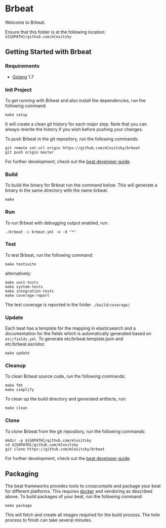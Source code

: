 # Brbeat

Welcome to Brbeat.

Ensure that this folder is at the following location:
`${GOPATH}/github.com/mlositsky`

## Getting Started with Brbeat

### Requirements

* [Golang](https://golang.org/dl/) 1.7

### Init Project
To get running with Brbeat and also install the
dependencies, run the following command:

```
make setup
```

It will create a clean git history for each major step. Note that you can always rewrite the history if you wish before pushing your changes.

To push Brbeat in the git repository, run the following commands:

```
git remote set-url origin https://github.com/mlositsky/brbeat
git push origin master
```

For further development, check out the [beat developer guide](https://www.elastic.co/guide/en/beats/libbeat/current/new-beat.html).

### Build

To build the binary for Brbeat run the command below. This will generate a binary
in the same directory with the name brbeat.

```
make
```


### Run

To run Brbeat with debugging output enabled, run:

```
./brbeat -c brbeat.yml -e -d "*"
```


### Test

To test Brbeat, run the following command:

```
make testsuite
```

alternatively:
```
make unit-tests
make system-tests
make integration-tests
make coverage-report
```

The test coverage is reported in the folder `./build/coverage/`

### Update

Each beat has a template for the mapping in elasticsearch and a documentation for the fields
which is automatically generated based on `etc/fields.yml`.
To generate etc/brbeat.template.json and etc/brbeat.asciidoc

```
make update
```


### Cleanup

To clean  Brbeat source code, run the following commands:

```
make fmt
make simplify
```

To clean up the build directory and generated artifacts, run:

```
make clean
```


### Clone

To clone Brbeat from the git repository, run the following commands:

```
mkdir -p ${GOPATH}/github.com/mlositsky
cd ${GOPATH}/github.com/mlositsky
git clone https://github.com/mlositsky/brbeat
```


For further development, check out the [beat developer guide](https://www.elastic.co/guide/en/beats/libbeat/current/new-beat.html).


## Packaging

The beat frameworks provides tools to crosscompile and package your beat for different platforms. This requires [docker](https://www.docker.com/) and vendoring as described above. To build packages of your beat, run the following command:

```
make package
```

This will fetch and create all images required for the build process. The hole process to finish can take several minutes.

